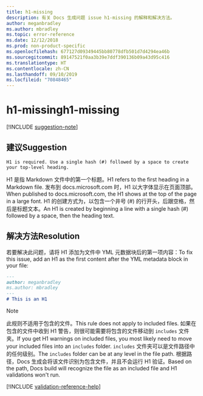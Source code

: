 ```yaml
---
title: h1-missing
description: 有关 Docs 生成问题 issue h1-missing 的解释和解决方法。
author: meganbradley
ms.author: mbradley
ms.topic: error-reference
ms.date: 12/12/2018
ms.prod: non-product-specific
ms.openlocfilehash: 677127d09349445bb80778dfb501d7d4294ea46b
ms.sourcegitcommit: 89147521f0aa3b39e7ddf390136b09a43d95c416
ms.translationtype: HT
ms.contentlocale: zh-CN
ms.lasthandoff: 09/10/2019
ms.locfileid: "70848465"
---
```

# <a name="h1-missing"></a><span data-ttu-id="6d830-103">h1-missing</span><span class="sxs-lookup"><span data-stu-id="6d830-103">h1-missing</span></span>

[!INCLUDE [suggestion-note](includes/suggestion-note.md)]

## <a name="suggestion"></a><span data-ttu-id="6d830-104">建议</span><span class="sxs-lookup"><span data-stu-id="6d830-104">Suggestion</span></span>

`H1 is required. Use a single hash (#) followed by a space to create your top-level heading.`

<span data-ttu-id="6d830-105">H1 是指 Markdown 文件中的第一个标题。</span><span class="sxs-lookup"><span data-stu-id="6d830-105">H1 refers to the first heading in a Markdown file.</span></span> <span data-ttu-id="6d830-106">发布到 docs.microsoft.com 时，H1 以大字体显示在页面顶部。</span><span class="sxs-lookup"><span data-stu-id="6d830-106">When published to docs.microsoft.com, the H1 shows at the top of the page in a large font.</span></span> <span data-ttu-id="6d830-107">H1 的创建方式为，以包含一个井号 (#) 的行开头，后跟空格，然后是标题文本。</span><span class="sxs-lookup"><span data-stu-id="6d830-107">An H1 is created by beginning a line with a single hash (#) followed by a space, then the heading text.</span></span>

## <a name="resolution"></a><span data-ttu-id="6d830-108">解决方法</span><span class="sxs-lookup"><span data-stu-id="6d830-108">Resolution</span></span>

<span data-ttu-id="6d830-109">若要解决此问题，请将 H1 添加为文件中 YML 元数据块后的第一项内容：</span><span class="sxs-lookup"><span data-stu-id="6d830-109">To fix this issue, add an H1 as the first content after the YML metadata block in your file:</span></span>

```markdown
---
author: meganbradley
ms.author: mbradley
---
# This is an H1
```

> [!NOTE]
> <span data-ttu-id="6d830-110">此规则不适用于包含的文件。</span><span class="sxs-lookup"><span data-stu-id="6d830-110">This rule does not apply to included files.</span></span> <span data-ttu-id="6d830-111">如果在包含的文件中收到 H1 警告，则很可能需要将包含的文件移动到 `includes` 文件夹。</span><span class="sxs-lookup"><span data-stu-id="6d830-111">If you get H1 warnings on included files, you most likely need to move your included files into an `includes` folder.</span></span> <span data-ttu-id="6d830-112">`includes` 文件夹可以是文件路径中的任何级别。</span><span class="sxs-lookup"><span data-stu-id="6d830-112">The `includes` folder can be at any level in the file path.</span></span> <span data-ttu-id="6d830-113">根据路径，Docs 生成会将该文件识别为包含文件，并且不会运行 H1 验证。</span><span class="sxs-lookup"><span data-stu-id="6d830-113">Based on the path, Docs build will recognize the file as an included file and H1 validations won't run.</span></span>

<!--make sure to add this file to your includes folder and verify the path-->
[!INCLUDE [validation-reference-help](includes/validation-reference-help.md)]